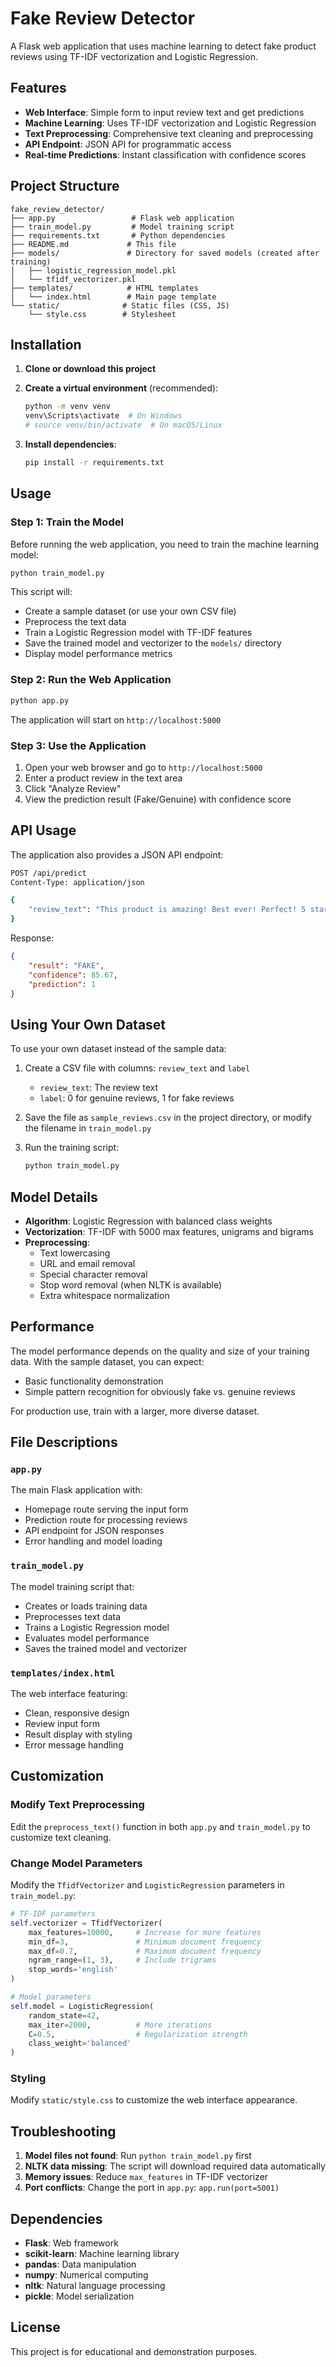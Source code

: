 # Fake Review Detector

A Flask web application that uses machine learning to detect fake product reviews using TF-IDF vectorization and Logistic Regression.

## Features

- **Web Interface**: Simple form to input review text and get predictions
- **Machine Learning**: Uses TF-IDF vectorization and Logistic Regression
- **Text Preprocessing**: Comprehensive text cleaning and preprocessing
- **API Endpoint**: JSON API for programmatic access
- **Real-time Predictions**: Instant classification with confidence scores

## Project Structure

```
fake_review_detector/
├── app.py                 # Flask web application
├── train_model.py         # Model training script
├── requirements.txt       # Python dependencies
├── README.md             # This file
├── models/               # Directory for saved models (created after training)
│   ├── logistic_regression_model.pkl
│   └── tfidf_vectorizer.pkl
├── templates/            # HTML templates
│   └── index.html        # Main page template
└── static/              # Static files (CSS, JS)
    └── style.css        # Stylesheet
```

## Installation

1. **Clone or download this project**

2. **Create a virtual environment** (recommended):
   ```bash
   python -m venv venv
   venv\Scripts\activate  # On Windows
   # source venv/bin/activate  # On macOS/Linux
   ```

3. **Install dependencies**:
   ```bash
   pip install -r requirements.txt
   ```

## Usage

### Step 1: Train the Model

Before running the web application, you need to train the machine learning model:

```bash
python train_model.py
```

This script will:
- Create a sample dataset (or use your own CSV file)
- Preprocess the text data
- Train a Logistic Regression model with TF-IDF features
- Save the trained model and vectorizer to the `models/` directory
- Display model performance metrics

### Step 2: Run the Web Application

```bash
python app.py
```

The application will start on `http://localhost:5000`

### Step 3: Use the Application

1. Open your web browser and go to `http://localhost:5000`
2. Enter a product review in the text area
3. Click "Analyze Review"
4. View the prediction result (Fake/Genuine) with confidence score

## API Usage

The application also provides a JSON API endpoint:

```bash
POST /api/predict
Content-Type: application/json

{
    "review_text": "This product is amazing! Best ever! Perfect! 5 stars!"
}
```

Response:
```json
{
    "result": "FAKE",
    "confidence": 85.67,
    "prediction": 1
}
```

## Using Your Own Dataset

To use your own dataset instead of the sample data:

1. Create a CSV file with columns: `review_text` and `label`
   - `review_text`: The review text
   - `label`: 0 for genuine reviews, 1 for fake reviews

2. Save the file as `sample_reviews.csv` in the project directory, or modify the filename in `train_model.py`

3. Run the training script:
   ```bash
   python train_model.py
   ```

## Model Details

- **Algorithm**: Logistic Regression with balanced class weights
- **Vectorization**: TF-IDF with 5000 max features, unigrams and bigrams
- **Preprocessing**: 
  - Text lowercasing
  - URL and email removal
  - Special character removal
  - Stop word removal (when NLTK is available)
  - Extra whitespace normalization

## Performance

The model performance depends on the quality and size of your training data. With the sample dataset, you can expect:
- Basic functionality demonstration
- Simple pattern recognition for obviously fake vs. genuine reviews

For production use, train with a larger, more diverse dataset.

## File Descriptions

### `app.py`
The main Flask application with:
- Homepage route serving the input form
- Prediction route for processing reviews
- API endpoint for JSON responses
- Error handling and model loading

### `train_model.py`
The model training script that:
- Creates or loads training data
- Preprocesses text data
- Trains a Logistic Regression model
- Evaluates model performance
- Saves the trained model and vectorizer

### `templates/index.html`
The web interface featuring:
- Clean, responsive design
- Review input form
- Result display with styling
- Error message handling

## Customization

### Modify Text Preprocessing
Edit the `preprocess_text()` function in both `app.py` and `train_model.py` to customize text cleaning.

### Change Model Parameters
Modify the `TfidfVectorizer` and `LogisticRegression` parameters in `train_model.py`:

```python
# TF-IDF parameters
self.vectorizer = TfidfVectorizer(
    max_features=10000,     # Increase for more features
    min_df=3,               # Minimum document frequency
    max_df=0.7,             # Maximum document frequency
    ngram_range=(1, 3),     # Include trigrams
    stop_words='english'
)

# Model parameters
self.model = LogisticRegression(
    random_state=42,
    max_iter=2000,          # More iterations
    C=0.5,                  # Regularization strength
    class_weight='balanced'
)
```

### Styling
Modify `static/style.css` to customize the web interface appearance.

## Troubleshooting

1. **Model files not found**: Run `python train_model.py` first
2. **NLTK data missing**: The script will download required data automatically
3. **Memory issues**: Reduce `max_features` in TF-IDF vectorizer
4. **Port conflicts**: Change the port in `app.py`: `app.run(port=5001)`

## Dependencies

- **Flask**: Web framework
- **scikit-learn**: Machine learning library
- **pandas**: Data manipulation
- **numpy**: Numerical computing
- **nltk**: Natural language processing
- **pickle**: Model serialization

## License

This project is for educational and demonstration purposes.
